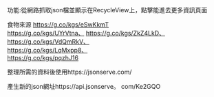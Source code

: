 功能:從網路抓取json檔並顯示在RecycleView上，點擊能進去更多資訊頁面

食物來源 https://g.co/kgs/eSwKkmT    
https://g.co/kgs/UYrVtna、 
https://g.co/kgs/ZkZ4LkD、  
https://g.co/kgs/VdQmRkV、  
https://g.co/kgs/LqMxpp8、  
https://g.co/kgs/pqzhJ16

整理所需的資料後使用https://jsonserve.com/

產生新的json網址https://api.jsonserve。 com/Ke2GQO


